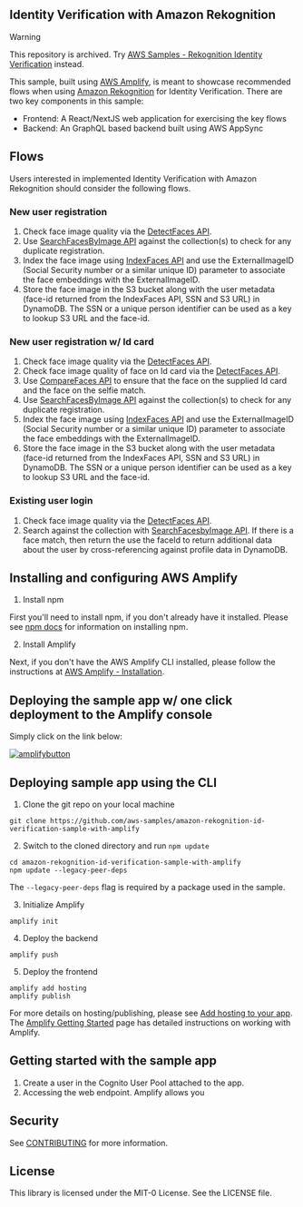 ## Identity Verification with Amazon Rekognition

> [!WARNING]
> This repository is archived. Try [AWS Samples - Rekognition Identity Verification](https://github.com/aws-samples/rekognition-identity-verification) instead.

This sample, built using [AWS Amplify](https://aws.amazon.com/amplify/), is meant to showcase recommended flows when using [Amazon Rekognition](https://aws.amazon.com/rekognition/) for Identity Verification. There are two key components in this sample:

- Frontend: A React/NextJS web application for exercising the key flows
- Backend: An GraphQL based backend built using AWS AppSync

## Flows

Users interested in implemented Identity Verification with Amazon Rekognition should consider the following flows.

### New user registration

1. Check face image quality via the [DetectFaces API](https://docs.aws.amazon.com/rekognition/latest/dg/API_DetectFaces.html).
2. Use [SearchFacesByImage API](https://docs.aws.amazon.com/rekognition/latest/dg/API_SearchFacesByImage.html) against the collection(s) to check for any duplicate registration.
3. Index the face image using [IndexFaces API](https://docs.aws.amazon.com/rekognition/latest/dg/API_IndexFaces.html) and use the ExternalImageID (Social Security number or a similar unique ID) parameter to associate the face embeddings with the ExternalImageID.
4. Store the face image in the S3 bucket along with the user metadata (face-id returned from the IndexFaces API, SSN and S3 URL) in DynamoDB. The SSN or a unique person identifier can be used as a key to lookup S3 URL and the face-id.

### New user registration w/ Id card

1. Check face image quality via the [DetectFaces API](https://docs.aws.amazon.com/rekognition/latest/dg/API_DetectFaces.html).
2. Check face image quality of face on Id card via the [DetectFaces API](https://docs.aws.amazon.com/rekognition/latest/dg/API_DetectFaces.html).
3. Use [CompareFaces API](https://docs.aws.amazon.com/rekognition/latest/dg/API_CompareFaces.html) to ensure that the face on the supplied Id card and the face on the selfie match.
4. Use [SearchFacesByImage API](https://docs.aws.amazon.com/rekognition/latest/dg/API_SearchFacesByImage.html) against the collection(s) to check for any duplicate registration.
5. Index the face image using [IndexFaces API](https://docs.aws.amazon.com/rekognition/latest/dg/API_IndexFaces.html) and use the ExternalImageID (Social Security number or a similar unique ID) parameter to associate the face embeddings with the ExternalImageID.
6. Store the face image in the S3 bucket along with the user metadata (face-id returned from the IndexFaces API, SSN and S3 URL) in DynamoDB. The SSN or a unique person identifier can be used as a key to lookup S3 URL and the face-id.

### Existing user login

1. Check face image quality via the [DetectFaces API](https://docs.aws.amazon.com/rekognition/latest/dg/API_DetectFaces.html).
2. Search against the collection with [SearchFacesbyImage API](https://docs.aws.amazon.com/rekognition/latest/dg/API_SearchFacesByImage.html). If there is a face match, then return the use the faceId to return additional data about the user by cross-referencing against profile data in DynamoDB.

## Installing and configuring AWS Amplify

1. Install npm

First you'll need to install npm, if you don't already have it installed. Please see [npm docs](https://docs.npmjs.com/downloading-and-installing-node-js-and-npm) for information on installing npm.

2. Install Amplify

Next, if you don't have the AWS Amplify CLI installed, please follow the instructions at [AWS Amplify - Installation](https://docs.amplify.aws/cli/start/install/).

## Deploying the sample app w/ one click deployment to the Amplify console

Simply click on the link below:

[![amplifybutton](https://oneclick.amplifyapp.com/button.svg)](https://console.aws.amazon.com/amplify/home#/deploy?repo=https://github.com/aws-samples/amazon-rekognition-id-verification-sample-with-amplify)

## Deploying sample app using the CLI

1. Clone the git repo on your local machine

```
git clone https://github.com/aws-samples/amazon-rekognition-id-verification-sample-with-amplify
```

2. Switch to the cloned directory and run `npm update`

```
cd amazon-rekognition-id-verification-sample-with-amplify
npm update --legacy-peer-deps
```

The `--legacy-peer-deps` flag is required by a package used in the sample.

3. Initialize Amplify

```
amplify init
```

4. Deploy the backend

```
amplify push
```

5. Deploy the frontend

```
amplify add hosting
amplify publish
```

For more details on hosting/publishing, please see [Add hosting to your app](https://docs.amplify.aws/start/getting-started/hosting/q/integration/js/#add-hosting-to-your-app). The [Amplify Getting Started](https://docs.amplify.aws/start/q/integration/js/) page has detailed instructions on working with Amplify.

## Getting started with the sample app

1. Create a user in the Cognito User Pool attached to the app.
2. Accessing the web endpoint.
   Amplify allows you

## Security

See [CONTRIBUTING](CONTRIBUTING.md#security-issue-notifications) for more information.

## License

This library is licensed under the MIT-0 License. See the LICENSE file.
